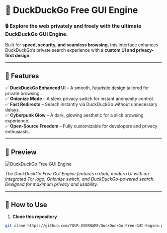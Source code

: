 # 🚀 DuckDuckGo Free GUI Engine

### **🔒 Explore the web privately and freely with the ultimate DuckDuckGo GUI Engine.**  
Built for **speed, security, and seamless browsing**, this interface enhances DuckDuckGo’s private search experience with a **custom UI and privacy-first design**.

---

## 🌟 **Features**
✅ **DuckDuckGo Enhanced UI** – A smooth, futuristic design tailored for private browsing.  
✅ **Onionize Mode** – A sleek privacy switch for instant anonymity control.  
✅ **Fast Redirects** – Search instantly via DuckDuckGo without unnecessary delays.  
✅ **Cyberpunk Glow** – A dark, glowing aesthetic for a slick browsing experience.  
✅ **Open-Source Freedom** – Fully customizable for developers and privacy enthusiasts.  

---

## 🎨 **Preview**
![DuckDuckGo Free GUI Engine](https://upload.wikimedia.org/wikipedia/en/thumb/9/90/The_DuckDuckGo_Duck.png/1200px-The_DuckDuckGo_Duck.png)

_The DuckDuckGo Free GUI Engine features a dark, modern UI with an integrated Tor logo, Onionize switch, and DuckDuckGo-powered search. Designed for maximum privacy and usability._

---

## 📜 **How to Use**
1. **Clone this repository**  
```sh
git clone https://github.com/YOUR-USERNAME/DuckDuckGo-Free-GUI-Engine.git
